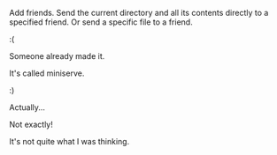 
Add friends.
Send the current directory and all its contents directly to a specified friend.
Or send a specific file to a friend.

:(

Someone already made it.

It's called miniserve.

:)

Actually...

Not exactly!

It's not quite what I was thinking.

